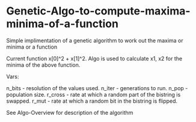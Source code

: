 # Genetic-Algo-to-compute-maxima-minima-of-a-function
Simple implimentation of a genetic algorithm to work out the maxima or minima or a function

Current function x[0]^2 + x[1]^2.
Algo is used to calculate x1, x2 for the minima of the above function.

Vars:

n_bits - resolution of the values used.
n_iter - generations to run.
n_pop - population size.
r_cross - rate at which a random part of the bistring is swapped.
r_mut - rate at which a random bit in the bistring is flipped.


See Algo-Overview for description of the algorithm

